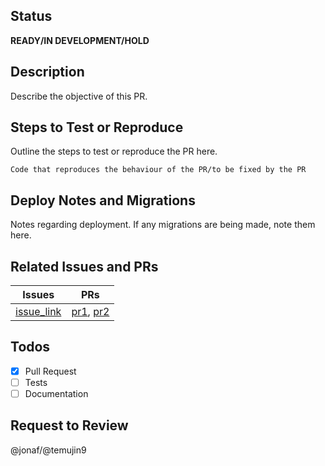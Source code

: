 ## Status
**READY/IN DEVELOPMENT/HOLD**

## Description
Describe the objective of this PR.

## Steps to Test or Reproduce
Outline the steps to test or reproduce the PR here.
```
Code that reproduces the behaviour of the PR/to be fixed by the PR
```

## Deploy Notes and Migrations
Notes regarding deployment. If any migrations are being made, note them here.

## Related Issues and PRs

Issues|PRs
------|------
[issue_link]()|[pr1](), [pr2]()

## Todos
- [x] Pull Request
- [ ] Tests
- [ ] Documentation

## Request to Review
@jonaf/@temujin9 